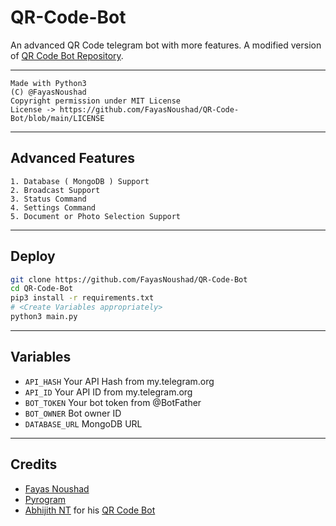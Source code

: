 # QR-Code-Bot

An advanced QR Code telegram bot with more features. A modified version of [QR Code Bot Repository](https://github.com/AbhijithNT/QRCode-Telegram-bot).

---

```
Made with Python3
(C) @FayasNoushad
Copyright permission under MIT License
License -> https://github.com/FayasNoushad/QR-Code-Bot/blob/main/LICENSE
```

---

## Advanced Features

    1. Database ( MongoDB ) Support
    2. Broadcast Support
    3. Status Command
    4. Settings Command
    5. Document or Photo Selection Support

---

## Deploy

```sh
git clone https://github.com/FayasNoushad/QR-Code-Bot
cd QR-Code-Bot
pip3 install -r requirements.txt
# <Create Variables appropriately>
python3 main.py
```

---

## Variables

- `API_HASH` Your API Hash from my.telegram.org
- `API_ID` Your API ID from my.telegram.org
- `BOT_TOKEN` Your bot token from @BotFather
- `BOT_OWNER` Bot owner ID
- `DATABASE_URL` MongoDB URL

---

## Credits

- [Fayas Noushad](https://github.com/FayasNoushad)
- [Pyrogram](https://github.com/pyrogram/pyrogram)
- [Abhijith NT](https://github.com/AbhijithNT) for his [QR Code Bot](https://github.com/AbhijithNT/QRCode-Telegram-bot)
